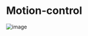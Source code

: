 # Motion-control
![image](https://user-images.githubusercontent.com/89237314/185566275-75c30759-52ee-4b11-b001-f4d2da932137.png)

